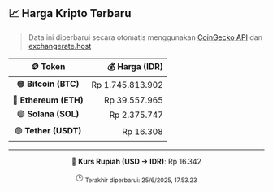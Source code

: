 

<!-- HARGA_KRIPTO -->
## 📈 Harga Kripto Terbaru

> Data ini diperbarui secara otomatis menggunakan [CoinGecko API](https://www.coingecko.com/) dan [exchangerate.host](https://exchangerate.host/)

<div align="center">

| 🪙 Token | 💰 Harga (IDR) |
|:------:|---------------:|
| 🟠 **Bitcoin (BTC)**   | Rp 1.745.813.902 |
| 🔵 **Ethereum (ETH)**  | Rp 39.557.965 |
| 🟣 **Solana (SOL)**    | Rp 2.375.747 |
| 🟢 **Tether (USDT)**   | Rp 16.308 |

---

💱 **Kurs Rupiah (USD → IDR)**: Rp 16.342

🕒 <sub>Terakhir diperbarui: 25/6/2025, 17.53.23</sub>

</div>
<!-- /HARGA_KRIPTO -->